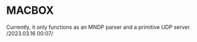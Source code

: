 # MACBOX
Currently, it only functions as an MNDP parser and a primitive UDP server.
/2023.03.16 00:07/ 

